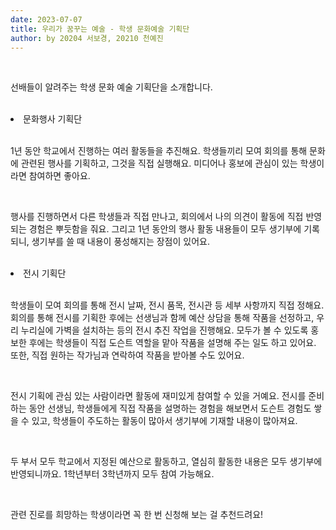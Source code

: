 ```yaml
---
date: 2023-07-07
title: 우리가 꿈꾸는 예술 - 학생 문화예술 기획단
author: by 20204 서보경, 20210 천예진
---
```


<br />

선배들이 알려주는 학생 문화 예술 기획단을 소개합니다.

<br />

<li>문화행사 기획단</li>

<br />

1년 동안 학교에서 진행하는 여러 활동들을 추진해요.
학생들끼리 모여 회의를 통해 문화에 관련된 행사를 기획하고, 그것을 직접 실행해요.
미디어나 홍보에 관심이 있는 학생이라면 참여하면 좋아요.

<br />

행사를 진행하면서 다른 학생들과 직접 만나고, 회의에서 나의 의견이 활동에 직접 반영되는 경험은 뿌듯함을 줘요.
그리고 1년 동안의 행사 활동 내용들이 모두 생기부에 기록되니, 생기부를 쓸 때 내용이 풍성해지는 장점이 있어요.

<br />

<li>전시 기획단</li>

<br />

학생들이 모여 회의를 통해 전시 날짜, 전시 품목, 전시관 등 세부 사항까지 직접 정해요.
회의를 통해 전시를 기획한 후에는 선생님과 함께 예산 상담을 통해 작품을 선정하고, 우리 누리실에 가벽을 설치하는 등의 전시 추진 작업을 진행해요.
모두가 볼 수 있도록 홍보한 후에는 학생들이 직접 도슨트 역할을 맡아 작품을 설명해 주는 일도 하고 있어요.
또한, 직접 원하는 작가님과 연락하여 작품을 받아볼 수도 있어요.

<br />

전시 기획에 관심 있는 사람이라면 활동에 재미있게 참여할 수 있을 거예요.
전시를 준비하는 동안 선생님, 학생들에게 직접 작품을 설명하는 경험을 해보면서 도슨트 경험도 쌓을 수 있고, 학생들이 주도하는 활동이 많아서 생기부에 기재할 내용이 많아져요.

<br />

두 부서 모두 학교에서 지정된 예산으로 활동하고, 열심히 활동한 내용은 모두 생기부에 반영되니까요.
1학년부터 3학년까지 모두 참여 가능해요.

<br />

관련 진로를 희망하는 학생이라면 꼭 한 번 신청해 보는 걸 추천드려요!